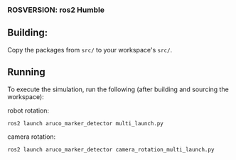 ### ROSVERSION: **ros2 Humble**

## Building: 
Copy the packages from `src/` to your workspace's `src/`.

## Running
To execute the simulation, run the following (after building and sourcing the workspace):


robot rotation: 
```
ros2 launch aruco_marker_detector multi_launch.py
```

camera rotation:
```
ros2 launch aruco_marker_detector camera_rotation_multi_launch.py
```
